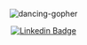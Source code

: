 <div align='center'>
 
![dancing-gopher](https://user-images.githubusercontent.com/72638829/190950654-b0c9941c-fc41-411a-b07d-67baafd6cb49.gif)
 

 [![Linkedin Badge](https://img.shields.io/badge/-LinkedIn-blue?style=flat-square&logo=Linkedin&logoColor=white&link=https://www.linkedin.com/in/giwon-lim-7b3847191/)](https://www.linkedin.com/in/giwon-lim-7b3847191/)
 
</div>

